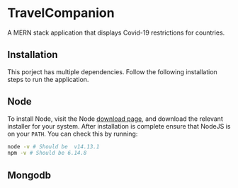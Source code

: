 # TravelCompanion
A MERN stack application that displays Covid-19 restrictions for countries.

## Installation
This porject has multiple dependencies. Follow the following installation steps to run the application.

## Node
To install Node, visit the Node [download page](https://nodejs.org/en/download/), and download the relevant installer for your system.
After installation is complete ensure that NodeJS is on your `PATH`. You can check this by running:
```bash
node -v # Should be  v14.13.1
npm -v # Should be 6.14.8
```

## Mongodb

